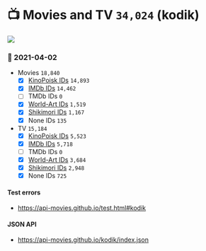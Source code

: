 # :tv: Movies and TV `34,024` (kodik)

<a href="https://API-Movies.github.io"><img src="https://API-Movies.github.io/banner.png?cache"></a>

### :date: 2021-04-02
- Movies `18,840`
  - [x] <a href="https://API-Movies.github.io/kodik/movie_kinopoisk_ids.json">KinoPoisk IDs</a> `14,893`
  - [x] <a href="https://API-Movies.github.io/kodik/movie_imdb_ids.json">IMDb IDs</a> `14,462`
  - [ ] TMDb IDs `0`
  - [x] <a href="https://API-Movies.github.io/kodik/movie_world_art_ids.json">World-Art IDs</a> `1,519`
  - [x] <a href="https://API-Movies.github.io/kodik/movie_shikimori_ids.json">Shikimori IDs</a> `1,167`
  - [x] None IDs `135`
- TV `15,184`
  - [x] <a href="https://API-Movies.github.io/kodik/tv_kinopoisk_ids.json">KinoPoisk IDs</a> `5,523`
  - [x] <a href="https://API-Movies.github.io/kodik/tv_imdb_ids.json">IMDb IDs</a> `5,718`
  - [ ] TMDb IDs `0`
  - [x] <a href="https://API-Movies.github.io/kodik/tv_world_art_ids.json">World-Art IDs</a> `3,684`
  - [x] <a href="https://API-Movies.github.io/kodik/tv_shikimori_ids.json">Shikimori IDs</a> `2,948`
  - [x] None IDs `725`
#### Test errors
- <a href='https://api-movies.github.io/test.html#kodik'>https://api-movies.github.io/test.html#kodik</a>
#### JSON API
- <a href='https://api-movies.github.io/kodik/index.json'>https://api-movies.github.io/kodik/index.json</a>
